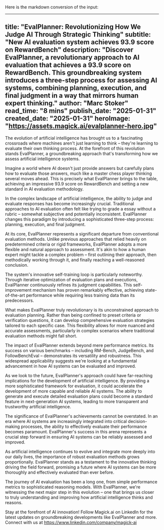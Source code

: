 Here is the markdown conversion of the input:


---
title: "EvalPlanner: Revolutionizing How We Judge AI Through Strategic Thinking"
subtitle: "New AI evaluation system achieves 93.9 score on RewardBench"
description: "Discover EvalPlanner, a revolutionary approach to AI evaluation that achieves a 93.9 score on RewardBench. This groundbreaking system introduces a three-step process for assessing AI systems, combining planning, execution, and final judgment in a way that mirrors human expert thinking."
author: "Marc Stoker"
read_time: "8 mins"
publish_date: "2025-01-31"
created_date: "2025-01-31"
heroImage: "https://assets.magick.ai/evalplanner-hero.jpg"
---

The evolution of artificial intelligence has brought us to a fascinating crossroads where machines aren't just learning to think – they're learning to evaluate their own thinking process. At the forefront of this revolution stands EvalPlanner, a groundbreaking approach that's transforming how we assess artificial intelligence systems.

Imagine a world where AI doesn't just provide answers but carefully plans how to evaluate those answers, much like a master chess player thinking several moves ahead. This is precisely what EvalPlanner brings to the table, achieving an impressive 93.9 score on RewardBench and setting a new standard in AI evaluation methodology.

In the complex landscape of artificial intelligence, the ability to judge and evaluate responses has become increasingly crucial. Traditional approaches to AI evaluation often felt like trying to grade a essay without a rubric – somewhat subjective and potentially inconsistent. EvalPlanner changes this paradigm by introducing a sophisticated three-step process: planning, execution, and final judgment.

At its core, EvalPlanner represents a significant departure from conventional evaluation methods. Unlike previous approaches that relied heavily on predetermined criteria or rigid frameworks, EvalPlanner adopts a more flexible and natural approach to assessment. It's akin to how a human expert might tackle a complex problem – first outlining their approach, then methodically working through it, and finally reaching a well-reasoned conclusion.

The system's innovative self-training loop is particularly noteworthy. Through iterative optimization of evaluation plans and executions, EvalPlanner continuously refines its judgment capabilities. This self-improvement mechanism has proven remarkably effective, achieving state-of-the-art performance while requiring less training data than its predecessors.

What makes EvalPlanner truly revolutionary is its unconstrained approach to evaluation planning. Rather than being confined to preset criteria or verification questions, it can develop comprehensive evaluation strategies tailored to each specific case. This flexibility allows for more nuanced and accurate assessments, particularly in complex scenarios where traditional evaluation methods might fall short.

The impact of EvalPlanner extends beyond mere performance metrics. Its success on various benchmarks – including RM-Bench, JudgeBench, and FollowBenchEval – demonstrates its versatility and robustness. This widespread applicability suggests we're looking at a fundamental advancement in how AI systems can be evaluated and improved.

As we look to the future, EvalPlanner's approach could have far-reaching implications for the development of artificial intelligence. By providing a more sophisticated framework for evaluation, it could accelerate the development of more capable and reliable AI systems. The ability to generate and execute detailed evaluation plans could become a standard feature in next-generation AI systems, leading to more transparent and trustworthy artificial intelligence.

The significance of EvalPlanner's achievements cannot be overstated. In an era where AI systems are increasingly integrated into critical decision-making processes, the ability to effectively evaluate their performance becomes paramount. EvalPlanner's success in this arena represents a crucial step forward in ensuring AI systems can be reliably assessed and improved.

As artificial intelligence continues to evolve and integrate more deeply into our daily lives, the importance of robust evaluation methods grows proportionally. EvalPlanner stands as a testament to the innovative thinking driving the field forward, promising a future where AI systems can be more thoroughly and effectively evaluated than ever before.

The journey of AI evaluation has been a long one, from simple performance metrics to sophisticated reasoning models. With EvalPlanner, we're witnessing the next major step in this evolution – one that brings us closer to truly understanding and improving how artificial intelligence thinks and reasons.

Stay at the forefront of AI innovation! Follow Magick.ai on LinkedIn for the latest updates on groundbreaking developments like EvalPlanner and more. Connect with us at https://www.linkedin.com/company/magick-ai
